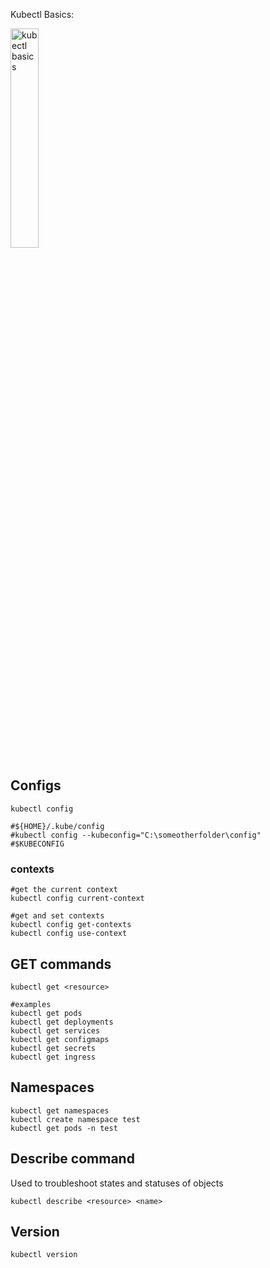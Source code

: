 
Kubectl Basics: 

<a href="https://youtu.be/feLpGydQVio" title="Kubernetes"><img src="https://i.ytimg.com/vi/feLpGydQVio/hqdefault.jpg" width="30%" alt="kubectl basics" /></a>

## Configs

```
kubectl config 

#${HOME}/.kube/config
#kubectl config --kubeconfig="C:\someotherfolder\config"
#$KUBECONFIG

```

### contexts

```
#get the current context
kubectl config current-context

#get and set contexts
kubectl config get-contexts
kubectl config use-context

```

## GET commands
```
kubectl get <resource>

#examples
kubectl get pods
kubectl get deployments
kubectl get services
kubectl get configmaps
kubectl get secrets
kubectl get ingress

```

## Namespaces

```
kubectl get namespaces
kubectl create namespace test
kubectl get pods -n test

```

## Describe command

Used to troubleshoot states and statuses of objects

```
kubectl describe <resource> <name>
```

## Version

```
kubectl version
```